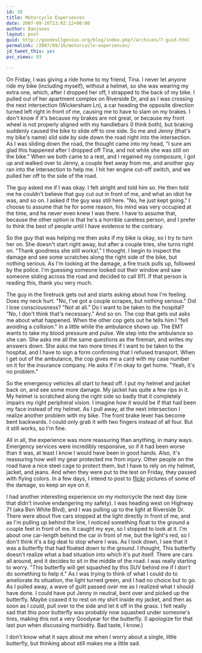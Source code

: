 ```yaml
---
id: 10
title: Motorcycle Experiences
date: 2007-09-16T13:02:12+00:00
author: Danjones
layout: post
guid: http://goodevilgenius.org/blog/index.php?/archives/7-guid.html
permalink: /2007/09/16/motorcycle-experiences/
jd_tweet_this: yes
pvc_views: 93

---
```

On Friday, I was giving a ride home to my friend, Tina. I never let anyone ride my bike (including myself), without a helmet, so she was wearing my extra one, which, after I dropped her off, I strapped to the back of my bike. I pulled out of her apartment complex on Riverside Dr, and as I was crossing the next intersection (Wickersham Ln), a car heading the opposite direction turned left right in front of me, causing me to have to slam on my brakes. I don't know if it's because my brakes are not great, or because my front wheel is not properly aligned with my handlebars (I think both), but braking suddenly caused the bike to slide off to one side. So me and Jenny (that's my bike's name) slid side by side down the road right into the intersection. As I was sliding down the road, the thought came into my head, "I sure am glad this happened after I dropped off Tina, and not while she was still on the bike." When we both came to a rest, and I regained my composure, I got up and walked over to Jenny, a couple feet away from me, and another guy ran into the intersection to help me. I hit her engine cut-off switch, and we pulled her off to the side of the road.

The guy asked me if I was okay. I felt alright and told him so. He then told me he couldn't believe that guy cut out in front of me, and what an idiot he was, and so on. I asked if the guy was still here. "No, he just kept going." I choose to assume that he for some reason, his mind was very occupied at the time, and he never even knew I was there. I have to assume that, because the other option is that he's a horrible careless person, and I prefer to think the best of people until I have evidence to the contrary.

So the guy that was helping me then asks if my bike is okay, so I try to turn her on. She doesn't start right away, but after a couple tries, she turns right on. "Thank goodness she still works!," I thought. I begin to inspect the damage and see some scratches along the right side of the bike, but nothing serious. As I'm looking at the damage, a fire truck pulls up, followed by the police. I'm guessing someone looked out their window and saw someone sliding across the road and decided to call 911. If that person is reading this, thank you very much.

The guy in the firetruck gets out and starts asking about how I'm feeling. Does my neck hurt. "No, I've got a couple scrapes, but nothing serious." Did I lose consciousness? "Not at all." Do I want to be taken to the hospital? "No, I don't think that's necessary." And so on. The cop that gets out asks me about what happened. When the other cop gets out he tells him I "fell avoiding a collision." In a little while the ambulance shows up. The EMT wants to take my blood pressure and pulse. We step into the ambulance so she can. She asks me all the same questions as the fireman, and writes my answers down. She asks me two more times if I want to be taken to the hospital, and I have to sign a form confirming that I refused transport. When I get out of the ambulance, the cop gives me a card with my case number on it for the insurance company. He asks if I'm okay to get home. "Yeah, it's no problem."

So the emergency vehicles all start to head off. I put my helmet and jacket back on, and see some more damage. My jacket has quite a few rips in it. My helmet is scratched along the right side so badly that it completely impairs my right peripheral vision. I imagine how it would be if that had been my face instead of my helmet. As I pull away, at the next intersection I realize another problem with my bike. The front brake lever has become bent backwards. I could only grab it with two fingers instead of all four. But it still works, so I'm fine.

All in all, the experience was more reassuring than anything, in many ways. Emergency services were incredibly responsive, so if it had been worse than it was, at least I know I would have been in good hands. Also, it's reassuring how well my gear protected me from injury. Other people on the road have a nice steel cage to protect them, but I have to rely on my helmet, jacket, and jeans. And when they were put to the test on Friday, they passed with flying colors. In a few days, I intend to post to [flickr](http://flickr.com/photos/goodevilgenius) pictures of some of the damage, so keep an eye on it.

I had another interesting experience on my motorcycle the next day (one that didn't involve endangering my safety). I was heading west on Highway 71 (aka Ben White Blvd), and I was pulling up to the light at Riverside Dr. There were about five cars stopped at the light directly in front of me, and as I'm pulling up behind the line, I noticed something float to the ground a couple feet in front of me. It caught my eye, so I stopped to look at it. I'm about one car-length behind the car in front of me, but the light's red, so I don't think it's a big deal to stop where I was. As I look down, I see that it was a butterfly that had floated down to the ground. I thought, This butterfly doesn't realize what a bad situation into which it's put itself. There are cars all around, and it decides to sit in the middle of the road. I was really starting to worry. "This butterfly will get squashed by this SUV behind me if I don't do something to help it." As I was trying to think of what I could do to ameliorate its situation, the light turned green, and I had no choice but to go. As I pulled away, a wave of guilt passed over me as I realized what I should have done. I could have put Jenny in neutral, bent over and picked up the butterfly. Maybe coaxed it to rest on my shirt inside my jacket, and then as soon as I could, pull over to the side and let it off in the grass. I felt really sad that this poor butterfly was probably now squashed under someone's tires, making this not a very Goodyear for the butterfly. (I apologize for that last pun when discussing morbidity. Bad taste, I know.)

I don't know what it says about me when I worry about a single, little butterfly, but thinking about still makes me a little sad.
